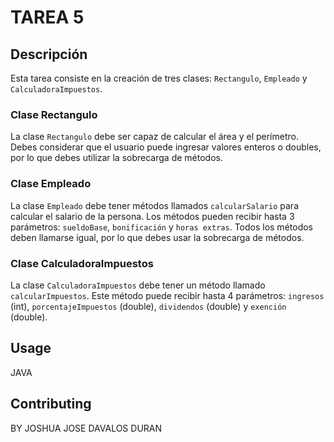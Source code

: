 # TAREA 5

## Descripción
Esta tarea consiste en la creación de tres clases: `Rectangulo`, `Empleado` y `CalculadoraImpuestos`.

### Clase Rectangulo
La clase `Rectangulo` debe ser capaz de calcular el área y el perímetro. Debes considerar que el usuario puede ingresar valores enteros o doubles, por lo que debes utilizar la sobrecarga de métodos.

### Clase Empleado
La clase `Empleado` debe tener métodos llamados `calcularSalario` para calcular el salario de la persona. Los métodos pueden recibir hasta 3 parámetros: `sueldoBase`, `bonificación` y `horas extras`. Todos los métodos deben llamarse igual, por lo que debes usar la sobrecarga de métodos.

### Clase CalculadoraImpuestos
La clase `CalculadoraImpuestos` debe tener un método llamado `calcularImpuestos`. Este método puede recibir hasta 4 parámetros: `ingresos` (int), `porcentajeImpuestos` (double), `dividendos` (double) y `exención` (double).

## Usage

JAVA

## Contributing

BY JOSHUA JOSE DAVALOS DURAN
